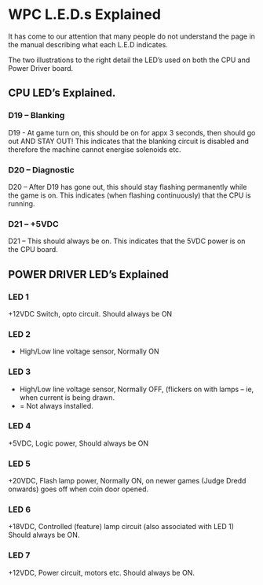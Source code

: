 WPC L.E.D.s Explained
======================

It has come to our attention that many people do not understand the page in the manual describing what each L.E.D indicates.

The two illustrations to the right detail the LED’s used on both the CPU and Power Driver board.

## CPU LED’s Explained.

### D19 – Blanking
D19 - At game turn on, this should be on for appx 3 seconds, then should go out AND STAY OUT! 
This indicates that the blanking circuit is disabled and therefore the machine cannot energise solenoids etc.

### D20 – Diagnostic
D20 – After D19 has gone out, this should stay flashing permanently while the game is on.
This indicates (when flashing continuously) that the CPU is running.

### D21 – +5VDC
D21 – This should always be on. This indicates that the 5VDC power is on the CPU board.


## POWER DRIVER LED’s Explained

### LED 1 
+12VDC Switch, opto circuit. Should always be ON

### LED 2
* High/Low line voltage sensor, Normally ON

### LED 3
* High/Low line voltage sensor, Normally OFF, (flickers on with lamps – ie, when current is being drawn.
* = Not always installed.

### LED 4 
+5VDC, Logic power, Should always be ON

### LED 5 
+20VDC, Flash lamp power, Normally ON, on newer games
(Judge Dredd onwards) goes off when coin door opened.

### LED 6 
+18VDC, Controlled (feature) lamp circuit (also associated with
LED 1) Should always be ON.

### LED 7 
+12VDC, Power circuit, motors etc. Should always be ON.
